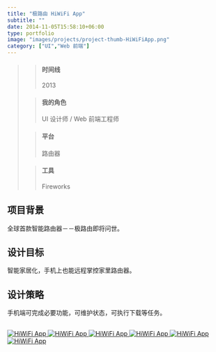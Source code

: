 ```yaml
---
title: "极路由 HiWiFi App"
subtitle: ""
date: 2014-11-05T15:58:10+06:00
type: portfolio
image: "images/projects/project-thumb-HiWiFiApp.png"
category: ["UI","Web 前端"]
---
```


>> #### 时间线
>> 2013
>
>> #### 我的角色
>> UI 设计师 / Web 前端工程师
>
>> #### 平台
>> 路由器
>
>> #### 工具
>> Fireworks

## 项目背景
全球首款智能路由器－－极路由即将问世。

## 设计目标
智能家居化，手机上也能远程掌控家里路由器。

## 设计策略
手机端可完成必要功能，可维护状态，可执行下载等任务。

##

[
![HiWiFi App](/images/projects/HiWiFiApp/home.png)
![HiWiFi App](/images/projects/HiWiFiApp/control_WiFi_channel.png)
![HiWiFi App](/images/projects/HiWiFiApp/speed_test.png)
![HiWiFi App](/images/projects/HiWiFiApp/speed_report.png)
![HiWiFi App](/images/projects/HiWiFiApp/control_plugins.png)
![HiWiFi App](/images/projects/HiWiFiApp/disk_files.png)
](http://terry.wang/demo/hiwifi/)



